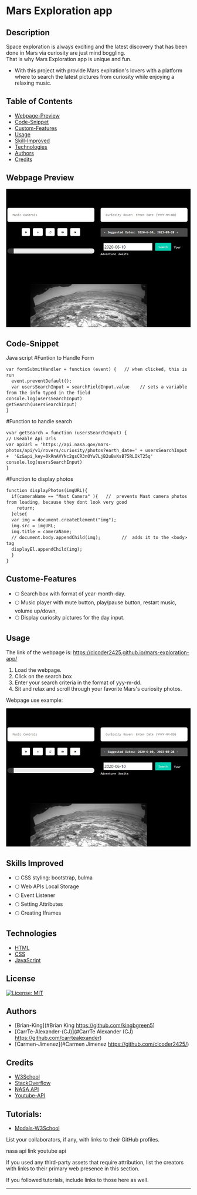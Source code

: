 # Mars Exploration app


## Description

Space exploration is always exciting and the latest discovery that has been done in Mars via curiosity are just mind boggling.  
That is why Mars Exploration app is unique and fun.

- With this project with provide Mars explration's lovers with a platform where to search the latest pictures from curiosity while enjoying a relaxing music.

## Table of Contents 

- [Webpage-Preview](#Webpage-Preview)
- [Code-Snippet](#Code-Snippet)
- [Custom-Features](#Custom-Features)
- [Usage](#Usage)
- [Skill-Improved](#Skill-Improved)
- [Technologies](#Technologies)
- [Authors](#Authors)
- [Credits](#credits)


## Webpage Preview

![Webpage-demo](./assets/images/mars-exploration-preview.JPG)

## Code-Snippet
Java script
#Funtion to Handle Form

```
var formSubmitHandler = function (event) {   // when clicked, this is run
  event.preventDefault();
  var usersSearchInput = searchFieldInput.value    // sets a variable from the info typed in the field
console.log(usersSearchInput)
getSearch(usersSearchInput) 
}
```
#Function to handle search

```
vvar getSearch = function (usersSearchInput) {
// Useable Api Urls
var apiUrl = 'https://api.nasa.gov/mars-photos/api/v1/rovers/curiosity/photos?earth_date=' + usersSearchInput +  '&z&api_key=0kRnAVYNc2gsCR3nOYw7LjB2uBvKsB75RLIkT25q' 
console.log(usersSearchInput)
}
```
#Function to display photos

```
function displayPhotos(imgURL){
  if(cameraName == "Mast Camera" ){   //  prevents Mast camera photos from loading, because they dont look very good
    return;
  }else{
  var img = document.createElement("img");
  img.src = imgURL;
  img.title = cameraName;
  // document.body.appendChild(img);        //  adds it to the <body> tag
  displayEl.appendChild(img);      
  }
}
```


## Custome-Features
- 🌕 Search box with format of year-month-day.
- 🌕 Music player with mute button, play/pause button, restart music, volume up/down, 
- 🌕 Display curiosity pictures for the day input.


## Usage
The link of the webpage is:  https://clcoder2425.github.io/mars-exploration-app/
1. Load the webpage.
2. Click on the search box
3. Enter your search criteria in the format of yyy-m-dd.
4. Sit and relax and scroll through your favorite Mars's curiosity photos.

Webpage use example:


    
![webpage-preview](./assets/images/mars-exploration-preview.JPG)
    
## Skills Improved
- 🌕 CSS styling: bootstrap, bulma
- 🌕 Web APIs Local Storage
- 🌕 Event Listener
- 🌕 Setting Attributes
- 🌕 Creating Iframes

## Technologies
 - [HTML](#HTML)
 - [CSS](#CSS)
 - [JavaScript](#JavaScript)
## License
  [![License: MIT](https://img.shields.io/badge/License-MIT-yellow.svg)](https://opensource.org/licenses/MIT)

## Authors
- [Brian-King](#Brian King https://github.com/kingbgreen5) 
- [CarrTe-Alexander-(CJ)](#CarrTe Alexander (CJ) https://github.com/carrtealexander)
- [Carmen-Jimenez](#Carmen Jimenez https://github.com/clcoder2425/)

## Credits

- [W3School](W3School)
- [StackOverflow](https://stackoverflow.com)
- [NASA API](https://api.nasa.gov/)
- [Youtube-API](https://developers.google.com/youtube/v3/quickstart/js)

## Tutorials:
- [Modals-W3School](https://www.w3schools.com/howto/tryit.asp?filename=tryhow_css_modal)


List your collaborators, if any, with links to their GitHub profiles.

nasa api link
youtube api

If you used any third-party assets that require attribution, list the creators with links to their primary web presence in this section.

If you followed tutorials, include links to those here as well.



---

